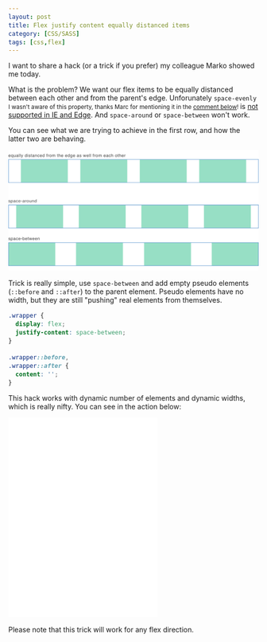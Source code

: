 ```yaml
---
layout: post
title: Flex justify content equally distanced items
category: [CSS/SASS]
tags: [css,flex]
---
```


I want to share a hack (or a trick if you prefer) my colleague Marko showed me today.

What is the problem? We want our flex items to be equally distanced between each other and from the parent's edge. Unforunately
<label class="SideNote-trigger">`space-evenly` </label>
<small class="SideNote">
I wasn't aware of this property, thanks Marc for mentioning it in the [comment below](#comment-d24bda80-b2a3-11e8-b0ea-dd7cce39bd78)!
</small>
is [not supported in IE and Edge](https://caniuse.com/#search=space-evenly). And `space-around` or `space-between` won't work.

You can see what we are trying to achieve in the first row, and how the latter two are behaving.

![Flex justify content examples](/public/img/flex-justify-content.png)

<!--more-->

Trick is really simple, use `space-between` and add empty pseudo elements (`::before` and `::after`) to the parent element. Pseudo elements have no width, but they are still "pushing" real elements from themselves.

```scss
.wrapper {
  display: flex;
  justify-content: space-between;
}

.wrapper::before,
.wrapper::after {
  content: '';
}
```

This hack works with dynamic number of elements and dynamic widths, which is really nifty. You can see in the action below:

<iframe
height='400px'
scrolling='no'
src='//codepen.io/stanko/embed/preview/XPzmqg/?height=400&theme-id=light&default-tab=result' frameborder='no'
allowtransparency='true'
allowfullscreen='true'>
See the Pen <a href='http://codepen.io/stanko/pen/XPzmqg/'>Flex items equally distanced from each other, as well from the parent's edge</a> by Stanko (<a href='http://codepen.io/stanko'>@stanko</a>) on <a href='http://codepen.io'>CodePen</a>.
</iframe>

Please note that this trick will work for any flex direction.
